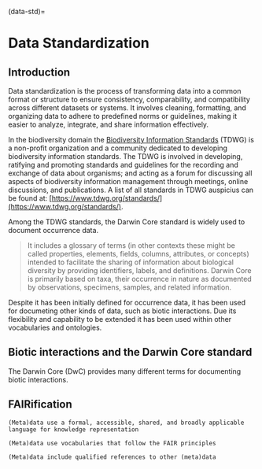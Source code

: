 (data-std)=
# Data Standardization

## Introduction

Data standardization is the process of transforming data into a common format or structure to ensure consistency, comparability, and compatibility across different datasets or systems. It involves cleaning, formatting, and organizing data to adhere to predefined norms or guidelines, making it easier to analyze, integrate, and share information effectively.

In the biodiversity domain the [Biodiversity Information Standards](https://tdwg.org) (TDWG) is a non-profit organization and a community dedicated to developing biodiversity information standards. The TDWG is involved in developing, ratifying and promoting standards and guidelines for the recording and exchange of data about organisms; and acting as a forum for discussing all aspects of biodiversity information management through meetings, online discussions, and publications. A list of all standards in TDWG auspicius can be found at: [https://www.tdwg.org/standards/](https://www.tdwg.org/standards/). 

Among the TDWG standards, the Darwin Core standard is widely used to document occurrence data.
> It includes a glossary of terms (in other contexts these might be called properties, elements, fields, columns, attributes, or concepts) intended to facilitate the sharing of information about biological diversity by providing identifiers, labels, and definitions. Darwin Core is primarily based on taxa, their occurrence in nature as documented by observations, specimens, samples, and related information. 

Despite it has been initially defined for occurrence data, it has been used for documeting other kinds of data, such as biotic interactions. Due its flexibility and capability to be extended it has been used within other vocabularies and ontologies. 

## Biotic interactions and the Darwin Core standard

The Darwin Core (DwC) provides many different terms for documenting biotic interactions. 

## FAIRification

```{admonition} FAIR PRINCIPLE I1
(Meta)data use a formal, accessible, shared, and broadly applicable language for knowledge representation
```

```{admonition} FAIR PRINCIPLE I2
(Meta)data use vocabularies that follow the FAIR principles
```

```{admonition} FAIR PRINCIPLE I3
(Meta)data include qualified references to other (meta)data
```